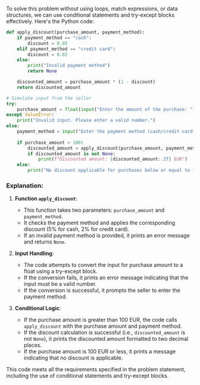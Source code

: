 To solve this problem without using loops, match expressions, or data structures, we can use conditional statements and try-except blocks effectively. Here's the Python code:

```python
def apply_discount(purchase_amount, payment_method):
    if payment_method == "cash":
        discount = 0.05
    elif payment_method == "credit card":
        discount = 0.02
    else:
        print("Invalid payment method")
        return None

    discounted_amount = purchase_amount * (1 - discount)
    return discounted_amount

# Simulate input from the seller
try:
    purchase_amount = float(input("Enter the amount of the purchase: "))
except ValueError:
    print("Invalid input. Please enter a valid number.")
else:
    payment_method = input("Enter the payment method (cash/credit card): ")
    
    if purchase_amount > 100:
        discounted_amount = apply_discount(purchase_amount, payment_method)
        if discounted_amount is not None:
            print(f"Discounted amount: {discounted_amount:.2f} EUR")
    else:
        print("No discount applicable for purchases below or equal to 100EUR.")
```

### Explanation:

1. **Function `apply_discount`**:
   - This function takes two parameters: `purchase_amount` and `payment_method`.
   - It checks the payment method and applies the corresponding discount (5% for cash, 2% for credit card).
   - If an invalid payment method is provided, it prints an error message and returns `None`.

2. **Input Handling**:
   - The code attempts to convert the input for purchase amount to a float using a try-except block.
   - If the conversion fails, it prints an error message indicating that the input must be a valid number.
   - If the conversion is successful, it prompts the seller to enter the payment method.

3. **Conditional Logic**:
   - If the purchase amount is greater than 100 EUR, the code calls `apply_discount` with the purchase amount and payment method.
   - If the discount calculation is successful (i.e., `discounted_amount` is not `None`), it prints the discounted amount formatted to two decimal places.
   - If the purchase amount is 100 EUR or less, it prints a message indicating that no discount is applicable.

This code meets all the requirements specified in the problem statement, including the use of conditional statements and try-except blocks.